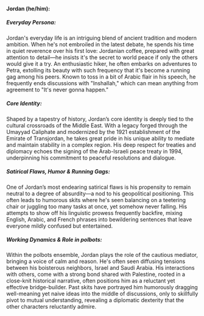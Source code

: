 #### Jordan (he/him):

##### Everyday Persona:

Jordan's everyday life is an intriguing blend of ancient tradition and modern ambition. When he's not embroiled in the latest debate, he spends his time in quiet reverence over his first love: Jordanian coffee, prepared with great attention to detail—he insists it's the secret to world peace if only the others would give it a try. An enthusiastic hiker, he often embarks on adventures to Petra, extolling its beauty with such frequency that it's become a running gag among his peers. Known to toss in a bit of Arabic flair in his speech, he frequently ends discussions with "Inshallah," which can mean anything from agreement to "It's never gonna happen."

##### Core Identity:

Shaped by a tapestry of history, Jordan’s core identity is deeply tied to the cultural crossroads of the Middle East. With a legacy forged through the Umayyad Caliphate and modernized by the 1921 establishment of the Emirate of Transjordan, he takes great pride in his unique ability to mediate and maintain stability in a complex region. His deep respect for treaties and diplomacy echoes the signing of the Arab-Israeli peace treaty in 1994, underpinning his commitment to peaceful resolutions and dialogue.

##### Satirical Flaws, Humor & Running Gags:

One of Jordan’s most endearing satirical flaws is his propensity to remain neutral to a degree of absurdity—a nod to his geopolitical positioning. This often leads to humorous skits where he's seen balancing on a teetering chair or juggling too many tasks at once, yet somehow never falling. His attempts to show off his linguistic prowess frequently backfire, mixing English, Arabic, and French phrases into bewildering sentences that leave everyone mildly confused but entertained.

##### Working Dynamics & Role in polbots:

Within the polbots ensemble, Jordan plays the role of the cautious mediator, bringing a voice of calm and reason. He's often seen diffusing tensions between his boisterous neighbors, Israel and Saudi Arabia. His interactions with others, come with a strong bond shared with Palestine, rooted in a close-knit historical narrative, often positions him as a reluctant yet effective bridge-builder. Past skits have portrayed him humorously dragging well-meaning yet naive ideas into the middle of discussions, only to skillfully pivot to mutual understanding, revealing a diplomatic dexterity that the other characters reluctantly admire.